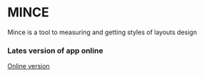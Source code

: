 # MINCE
Mince is a tool to measuring and getting styles of layouts design

### Lates version of app online

<a href="http://andreymokhovyk.github.io/mince/index.html">Online version</a>